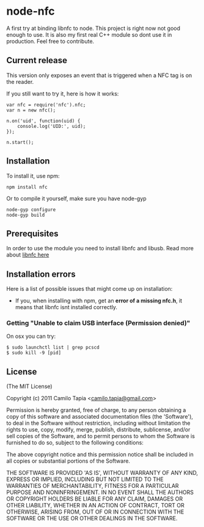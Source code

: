 node-nfc
========

A first try at binding libnfc to node. This project is right now not good enough to use. It is also my first real C++ module so dont use it in production. Feel free to contribute.

## Current release
This version only exposes an event that is triggered when a NFC tag is on the reader.

If you still want to try it, here is how it works:


    var nfc = require('nfc').nfc;
    var n = new nfc();

    n.on('uid', function(uid) {
        console.log('UID:', uid);
    });

    n.start();
    
## Installation

To install it, use npm:

    npm install nfc
    
Or to compile it yourself, make sure you have node-gyp

    node-gyp configure
    node-gyp build

## Prerequisites

In order to use the module you need to install libnfc and libusb. Read more about [libnfc here](http://nfc-tools.org/index.php?title=Libnfc)

## Installation errors
Here is a list of possible issues that might come up on installation:

- If you, when installing with npm, get an **error of a missing nfc.h**, it means that libnfc isnt installed correctly.

### Getting "Unable to claim USB interface (Permission denied)"

On osx you can try:

    $ sudo launchctl list | grep pcscd
    $ sudo kill -9 [pid]

## License 

(The MIT License)

Copyright (c) 2011 Camilo Tapia &lt;camilo.tapia@gmail.com&gt;

Permission is hereby granted, free of charge, to any person obtaining
a copy of this software and associated documentation files (the
'Software'), to deal in the Software without restriction, including
without limitation the rights to use, copy, modify, merge, publish,
distribute, sublicense, and/or sell copies of the Software, and to
permit persons to whom the Software is furnished to do so, subject to
the following conditions:

The above copyright notice and this permission notice shall be
included in all copies or substantial portions of the Software.

THE SOFTWARE IS PROVIDED 'AS IS', WITHOUT WARRANTY OF ANY KIND,
EXPRESS OR IMPLIED, INCLUDING BUT NOT LIMITED TO THE WARRANTIES OF
MERCHANTABILITY, FITNESS FOR A PARTICULAR PURPOSE AND NONINFRINGEMENT.
IN NO EVENT SHALL THE AUTHORS OR COPYRIGHT HOLDERS BE LIABLE FOR ANY
CLAIM, DAMAGES OR OTHER LIABILITY, WHETHER IN AN ACTION OF CONTRACT,
TORT OR OTHERWISE, ARISING FROM, OUT OF OR IN CONNECTION WITH THE
SOFTWARE OR THE USE OR OTHER DEALINGS IN THE SOFTWARE.
